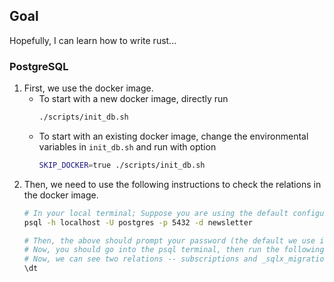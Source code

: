 ## Goal

Hopefully, I can learn how to write rust...

### PostgreSQL

1. First, we use the docker image.
   - To start with a new docker image, directly run
     ```sh
     ./scripts/init_db.sh
     ```
   - To start with an existing docker image, change the environmental variables in `init_db.sh` and run with option
     ```sh
     SKIP_DOCKER=true ./scripts/init_db.sh  
     ```
2. Then, we need to use the following instructions to check the relations in the docker image.
   ```sh
   # In your local terminal; Suppose you are using the default configurations
   psql -h localhost -U postgres -p 5432 -d newsletter

   # Then, the above should prompt your password (the default we use is just "password" the string in raw)
   # Now, you should go into the psql terminal, then run the following commands to see the tables.
   # Now, we can see two relations -- subscriptions and _sqlx_migrations
   \dt 
   ```

